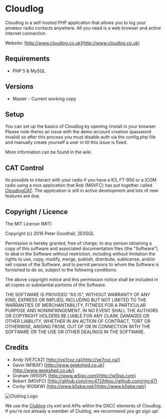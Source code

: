 # Cloudlog

Cloudlog is a self-hosted PHP application that allows you to log your amateur radio contacts anywhere. All you need is a web browser and active internet connection.

Website: [http://www.cloudlog.co.uk](http://www.cloudlog.co.uk)

## Requirements

* PHP 5 & MySQL

## Versions

* Master - Current working copy

## Setup

You can set up the basics of Cloudlog by opening /install in your browser. Please note theres an issue with the demo account creation (password invalid) so after this process you must disable auth via the config.php file and manually create yourself a user in till this issue is fixed.

More information can be found in the wiki.

## CAT Control

Its possible to interact with your radio if you have a K3, FT-950 or a ICOM radio using a nice application that Rob (M0VFC) has put together called [CloudlogCAT](https://github.com/rmc47/CloudlogCAT). The application is still in active development and lots of new features are due.

## Copyright / Licence

The MIT License (MIT)

Copyright (c) 2016 Peter Goodhall, 2E0SQL

Permission is hereby granted, free of charge, to any person obtaining a copy
of this software and associated documentation files (the "Software"), to deal
in the Software without restriction, including without limitation the rights
to use, copy, modify, merge, publish, distribute, sublicense, and/or sell
copies of the Software, and to permit persons to whom the Software is
furnished to do so, subject to the following conditions:

The above copyright notice and this permission notice shall be included in all
copies or substantial portions of the Software.

THE SOFTWARE IS PROVIDED "AS IS", WITHOUT WARRANTY OF ANY KIND, EXPRESS OR
IMPLIED, INCLUDING BUT NOT LIMITED TO THE WARRANTIES OF MERCHANTABILITY,
FITNESS FOR A PARTICULAR PURPOSE AND NONINFRINGEMENT. IN NO EVENT SHALL THE
AUTHORS OR COPYRIGHT HOLDERS BE LIABLE FOR ANY CLAIM, DAMAGES OR OTHER
LIABILITY, WHETHER IN AN ACTION OF CONTRACT, TORT OR OTHERWISE, ARISING FROM,
OUT OF OR IN CONNECTION WITH THE SOFTWARE OR THE USE OR OTHER DEALINGS IN THE
SOFTWARE.

## Credits

* Andy (VE7CXZ)    [http://ve7cxz.ca](http://ve7cxz.ca/)
* Gavin (M1BXF)   [http://www.geekshed.co.uk](http://www.geekshed.co.uk/)
* Graham (W5ISP)  [http://www.w5isp.com](http://w5isp.com)
* Robert (M0VFC)  [http://github.com/rmc47](https://github.com/rmc47)
* Corby (K0SKW)	  [http://www.k0skw.net/](http://www.k0skw.net/)

![Clublog Logo](http://www.clublog.org/images/clublog.png "Clublog Logo")

We use the [Clublog](http://www.clublog.org/) cty.xml and APIs within the DXCC elements of Cloudlog. If you're not already a member of Clublog, we recommend you go sign up!
